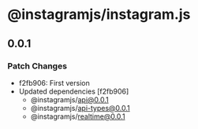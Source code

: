 # @instagramjs/instagram.js

## 0.0.1

### Patch Changes

- f2fb906: First version
- Updated dependencies [f2fb906]
  - @instagramjs/api@0.0.1
  - @instagramjs/api-types@0.0.1
  - @instagramjs/realtime@0.0.1
